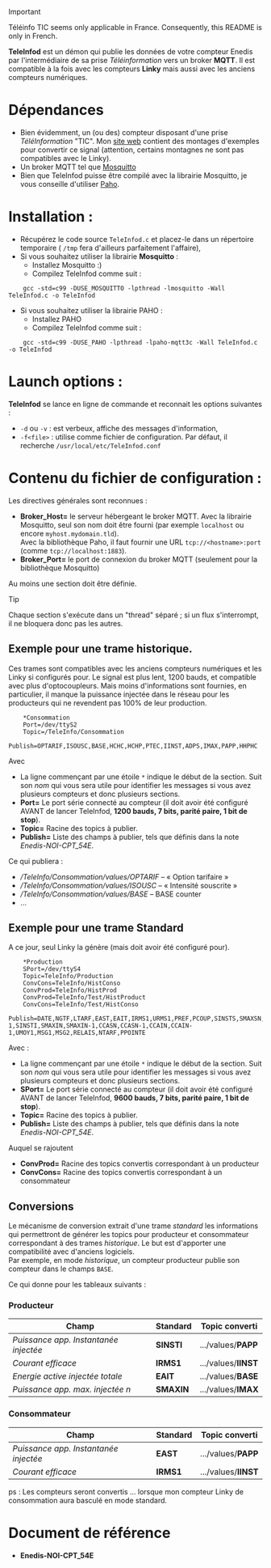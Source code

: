 > [!IMPORTANT]
> Téléinfo TIC seems only applicable in France. Consequently, this README is only in French.

**TeleInfod** est un démon qui publie les données de votre compteur Enedis par l'intermédiaire de sa prise *Téléinformation* vers un broker **MQTT**. Il est compatible à la fois avec les compteurs **Linky** mais aussi avec les anciens compteurs numériques.

# Dépendances

* Bien évidemment, un (ou des) compteur disposant d'une prise *TéléInformation* "TIC". Mon [site web](http://destroyedlolo.info/BananaPI/TeleInformation/) contient des montages d'exemples pour convertir ce signal (attention, certains montagnes ne sont pas compatibles avec le Linky).
* Un broker MQTT tel que [Mosquitto](http://mosquitto.org/)
* Bien que TeleInfod puisse être compilé avec la librairie Mosquitto, je vous conseille d'utiliser [Paho](http://eclipse.org/paho/).

# Installation :

* Récupérez le code source `TeleInfod.c` et placez-le dans un répertoire temporaire ( `/tmp` fera d'ailleurs parfaitement l'affaire),
* Si vous souhaitez utiliser la librairie **Mosquitto** :
	* Installez Mosquitto :)
	* Compilez TeleInfod comme suit :
```
    gcc -std=c99 -DUSE_MOSQUITTO -lpthread -lmosquitto -Wall TeleInfod.c -o TeleInfod
```
* Si vous souhaitez utiliser la librairie PAHO :
	* Installez PAHO
	* Compilez TeleInfod comme suit :
```
    gcc -std=c99 -DUSE_PAHO -lpthread -lpaho-mqtt3c -Wall TeleInfod.c -o TeleInfod
```

# Launch options :

**TeleInfod** se lance en ligne de commande et reconnait les options suivantes  :
* `-d` ou `-v` : est verbeux, affiche des messages d'information,
* `-f<file>` : utilise <file> comme fichier de configuration. Par défaut, il recherche `/usr/local/etc/TeleInfod.conf`

# Contenu du fichier de configuration :

Les directives générales sont reconnues :
* **Broker_Host=** le serveur hébergeant le broker MQTT. Avec la librairie Mosquitto, seul son nom doit être fourni (par exemple `localhost` ou encore `myhost.mydomain.tld`).<br>
Avec la bibliothèque Paho, il faut fournir une URL `tcp://<hostname>:port` (comme `tcp://localhost:1883`).
* **Broker_Port=** le port de connexion du broker MQTT (seulement pour la bibliothèque Mosquitto)

Au moins une section doit être définie.

> [!TIP]
> Chaque section s'exécute dans un "thread" séparé ; si un flux s'interrompt, il ne bloquera donc pas les autres.

## Exemple pour une trame **historique**.

Ces trames sont compatibles avec les anciens compteurs numériques et les Linky si configurés pour. Le signal est plus lent, 1200 bauds, et compatible avec plus d'optocoupleurs. Mais moins d'informations sont fournies, en particulier, il manque la puissance injectée dans le réseau pour les producteurs qui ne revendent pas 100% de leur production.

```
    *Consommation
    Port=/dev/ttyS2
    Topic=/TeleInfo/Consommation
    Publish=OPTARIF,ISOUSC,BASE,HCHC,HCHP,PTEC,IINST,ADPS,IMAX,PAPP,HHPHC
```

Avec
* La ligne commençant par une étoile `*` indique le début de la section. Suit son *nom* qui vous sera utile pour identifier les messages si vous avez plusieurs compteurs et donc plusieurs sections.
* **Port=** Le port série connecté au compteur (il doit avoir été configuré AVANT de lancer TeleInfod, **1200 bauds, 7 bits, parité paire, 1 bit de stop**). 
* **Topic=** Racine des topics à publier.
* **Publish=** Liste des champs à publier, tels que définis dans la note *Enedis-NOI-CPT_54E*.

Ce qui publiera :
* */TeleInfo/Consommation/values/OPTARIF* – « Option tarifaire »
* */TeleInfo/Consommation/values/ISOUSC* – « Intensité souscrite »
* */TeleInfo/Consommation/values/BASE* – BASE counter
* …

## Exemple pour une trame **Standard**

A ce jour, seul Linky la génère (mais doit avoir été configuré pour).

```
    *Production
    SPort=/dev/ttyS4
    Topic=TeleInfo/Production
    ConvCons=TeleInfo/HistConso
    ConvProd=TeleInfo/HistProd
    ConvProd=TeleInfo/Test/HistProduct
    ConvCons=TeleInfo/Test/HistConso
    Publish=DATE,NGTF,LTARF,EAST,EAIT,IRMS1,URMS1,PREF,PCOUP,SINSTS,SMAXSN,SMAXSN-1,SINSTI,SMAXIN,SMAXIN-1,CCASN,CCASN-1,CCAIN,CCAIN-1,UMOY1,MSG1,MSG2,RELAIS,NTARF,PPOINTE
```

Avec :
* La ligne commençant par une étoile `*` indique le début de la section. Suit son *nom* qui vous sera utile pour identifier les messages si vous avez plusieurs compteurs et donc plusieurs sections.
* **SPort=** Le port série connecté au compteur (il doit avoir été configuré AVANT de lancer TeleInfod, **9600 bauds, 7 bits, parité paire, 1 bit de stop**).
* **Topic=** Racine des topics à publier.
* **Publish=** Liste des champs à publier, tels que définis dans la note *Enedis-NOI-CPT_54E*.

Auquel se rajoutent

* **ConvProd=** Racine des topics convertis correspondant à un producteur
* **ConvCons=** Racine des topics convertis correspondant à un consommateur

## Conversions

Le mécanisme de conversion extrait d'une trame *standard* les informations qui permettront de générer les topics pour producteur et consommateur correspondant à des trames *historique*. Le but est d'apporter une compatibilité avec d'anciens logiciels.<br>
Par exemple, en mode *historique*, un compteur producteur publie son compteur dans le champs `BASE`.

Ce qui donne pour les tableaux suivants :

### Producteur

Champ | Standard | Topic converti
-----------|----------|-----
*Puissance app. Instantanée injectée* | **SINSTI** | .../values/**PAPP**
*Courant efficace* | **IRMS1** | .../values/**IINST**
*Energie active injectée totale* | **EAIT** | .../values/**BASE**
*Puissance app. max. injectée n* | **SMAXIN** | .../values/**IMAX**

### Consommateur 

Champ | Standard | Topic converti
-----------|----------|-----
*Puissance app. Instantanée injectée* | **EAST** | .../values/**PAPP**
*Courant efficace* | **IRMS1** | .../values/**IINST**

ps : Les compteurs seront convertis ... lorsque mon compteur Linky de consommation aura basculé en mode standard.

# Document de référence

- **Enedis-NOI-CPT_54E**
